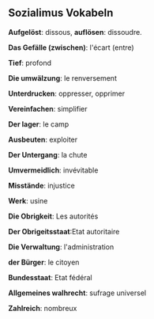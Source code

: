 ## Sozialimus Vokabeln

**Aufgelöst**: dissous, **auflösen**: dissoudre.

**Das Gefälle (zwischen)**: l'écart (entre)

**Tief**: profond

**Die umwälzung**: le renversement

**Unterdrucken**: oppresser, opprimer

**Vereinfachen**: simplifier

**Der lager**: le camp

**Ausbeuten**: exploiter

**Der Untergang**: la chute

**Umvermeidlich**: invévitable

**Misstände**: injustice

**Werk**: usine

**Die Obrigkeit**: Les autorités

**Der Obrigeitsstaat**:Etat autoritaire

**Die Verwaltung**: l'administration

**der Bürger**: le citoyen

**Bundesstaat**: Etat fédéral

**Allgemeines walhrecht**: sufrage universel

**Zahlreich**: nombreux



